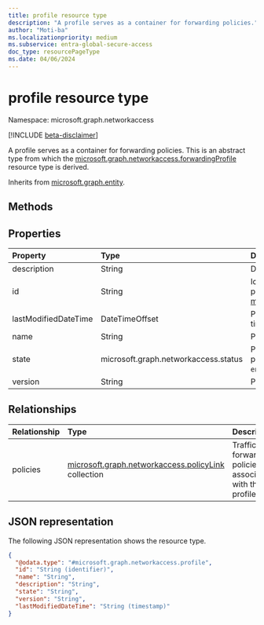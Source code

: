 ```yaml
---
title: profile resource type
description: "A profile serves as a container for forwarding policies."
author: "Moti-ba"
ms.localizationpriority: medium
ms.subservice: entra-global-secure-access
doc_type: resourcePageType
ms.date: 04/06/2024
---
```


# profile resource type

Namespace: microsoft.graph.networkaccess

[!INCLUDE [beta-disclaimer](../../includes/beta-disclaimer.md)]

A profile serves as a container for forwarding policies. This is an abstract type from which the [microsoft.graph.networkaccess.forwardingProfile](networkaccess-forwardingprofile.md) resource type is derived.


Inherits from [microsoft.graph.entity](../resources/entity.md).

## Methods


## Properties
|Property|Type|Description|
|:---|:---|:---|
|description|String|Description.|
|id|String|Identifier for the profile. Inherited from [microsoft.graph.entity](../resources/entity.md).|
|lastModifiedDateTime|DateTimeOffset|Profile last modified time.|
|name|String|Profile name.|
|state|microsoft.graph.networkaccess.status|Profile state. The possible values are: `enabled`, `disabled`.|
|version|String|Profile version.|

## Relationships
|Relationship|Type|Description|
|:---|:---|:---|
|policies|[microsoft.graph.networkaccess.policyLink](../resources/networkaccess-policylink.md) collection|Traffic forwarding policies associated with this profile.|

## JSON representation
The following JSON representation shows the resource type.
<!-- {
  "blockType": "resource",
  "keyProperty": "id",
  "@odata.type": "microsoft.graph.networkaccess.profile",
  "baseType": "microsoft.graph.entity",
  "abstract": true,
  "openType": false
}
-->
``` json
{
  "@odata.type": "#microsoft.graph.networkaccess.profile",
  "id": "String (identifier)",
  "name": "String",
  "description": "String",
  "state": "String",
  "version": "String",
  "lastModifiedDateTime": "String (timestamp)"
}
```

